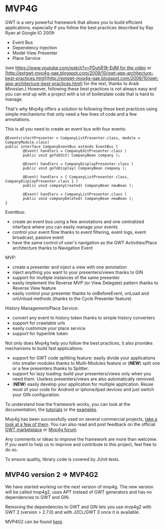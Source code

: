 # MVP4G
GWT is a very powerful framework that allows you to build efficient applications, especially if you follow the best practices described by Ray Ryan at Google IO 2009:

- Event Bus
- Dependency Injection
- Model View Presenter
- Place Service

(see [https://www.youtube.com/watch?v=PDuhR18-EdM for the video](https://www.youtube.com/watch?v=PDuhR18-EdM) or [http://extgwt-mvp4g-gae.blogspot.com/2009/10/gwt-app-architecture-best-practices.html](http://extgwt-mvp4g-gae.blogspot.com/2009/10/gwt-app-architecture-best-practices.html) for the text, thanks to Araik Minosian.)
However, following these best practices is not always easy and you can end up with a project with a lot of boilerplate code that is hard to manage.

That's why Mvp4g offers a solution to following these best practices using simple mechanisms that only need a few lines of code and a few annotations.

This is all you need to create an event bus with four events:
```
@Events(startPresenter = CompanyListPresenter.class, module = CompanyModule.class) 
public interface CompanyEventBus extends EventBus {          
        @Event( handlers = CompanyEditPresenter.class )        
        public void goToEdit( CompanyBean company );          
        
        @Event( handlers = CompanyDisplayPresenter.class )         
        public void goToDisplay( CompanyBean company );          
        
        @Event( handlers = { CompanyListPresenter.class, CompanyDisplayPresenter.class } )         
        public void companyCreated( CompanyBean newBean );          
        
        @Event( handlers = CompanyListPresenter.class )         
        public void companyDeleted( CompanyBean newBean ); 
}
```
Eventbus:
- create an event bus using a few annotations and one centralized interface where you can easily manage your events
- control your event flow thanks to event filtering, event logs, event broadcast, passive event
- have the same control of user's navigation as the GWT Activities/Place architecture thanks to Navigation Event

MVP:
- create a presenter and inject a view with one annotation
- inject anything you want to your presenters/views thanks to GIN
- support for multiple instances of the same presenter
- easily implement the Reverse MVP (or View Delegate) pattern thanks to Reverse View feature
- easily control your presenter thanks to onBeforeEvent, onLoad and onUnload methods (thanks to the Cycle Presenter feature)

History Management/Place Service:
- convert any event to history token thanks to simple history converters
- support for crawlable urls
- easily customize your place service
- support for hyperlink token

Not only does Mvp4g help you follow the best practices, it also provides mechanisms to build fast applications:
- support for GWT code splitting feature: easily divide your applications into smaller modules thanks to Multi-Modules feature or (**NEW**) split one or a few presenters thanks to Splitter.
- support for lazy loading: build your presenters/views only when you need them. Useless presenters/views are also automatically removed.
- (**NEW**) easily develop your application for multiple application. Reuse most of your code for Android or Iphone/Ipad devices and just switch your GIN configuration.

To understand how the framework works, you can look at the documentation, the [tutorials](https://github.com/FrankHossfeld/mvp4g/wiki/1.-Tutorials-and-Examples) or the [examples](https://github.com/FrankHossfeld/mvp4g-examples).

Mvp4g has been successfully used on several commercial projects, [take a look at a few of them](https://github.com/FrankHossfeld/mvp4g/wiki/1.-Tutorials-and-Examples). You can also read and post feedback on the official [GWT marketplace](http://www.gwtmarketplace.com/#mvp4g) or [Mvp4g forum](https://groups.google.com/forum/#!forum/mvp4g).

Any comments or ideas to improve the framework are more than welcome. If you want to help us to improve and contribute to this project, feel free to do so.

To ensure quality, library code is covered by JUnit tests.

## MVP4G version 2 => MVP4G2
We have started working on the next version of mvp4g. The new version will be called mvp4g2, uses APT instead of GWT generators and has no dependencies to GWT and GIN. 

Removing the dependencies to GWT and GIN lets you use mvp4g2 with GWT 2 (version > 2.7.0) and with J2CL/GWT 3 once it is available.

MVP4G2 can be found [here](https://github.com/mvp4g/mvp4g2).
